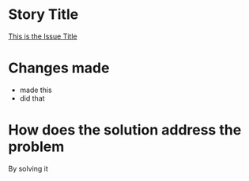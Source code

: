 # Story Title

[This is the Issue Title](https://github.com/kuru-project/main-website/issues/1)

# Changes made

- made this
- did that

# How does the solution address the problem

By solving it
